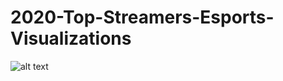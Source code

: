 # 2020-Top-Streamers-Esports-Visualizations

![alt text](http://Documents/fig1followersV.follower.png)
